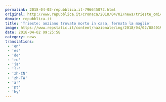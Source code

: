 ```yaml
---
permalink: 2018-04-02-repubblica.it-796645072.html
original: http://www.repubblica.it/cronaca/2018/04/02/news/trieste_omicidio-192775859/?rss
domain: repubblica.it
title: 'Trieste: anziano trovato morto in casa, fermata la moglie'
image: https://www.repstatic.it/content/nazionale/img/2018/04/02/084919583-a393a4d8-4e7b-4229-8126-5c4584bb96f3.jpg
date: 2018-04-02 09:25:58
category: news
translations: 
 - 'en'
 - 'es'
 - 'de'
 - 'ru'
 - 'ja'
 - 'fr'
 - 'zh-CN'
 - 'zh-TW'
 - 'ar'
 - 'pt'
 - 'hy'
---
```


